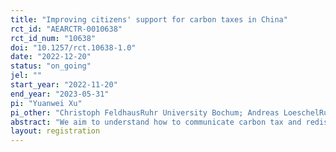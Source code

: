 ```yaml
---
title: "Improving citizens' support for carbon taxes in China"
rct_id: "AEARCTR-0010638"
rct_id_num: "10638"
doi: "10.1257/rct.10638-1.0"
date: "2022-12-20"
status: "on_going"
jel: ""
start_year: "2022-11-20"
end_year: "2023-05-31"
pi: "Yuanwei Xu"
pi_other: "Christoph FeldhausRuhr University Bochum; Andreas LoeschelRuhr University Bochum"
abstract: "We aim to understand how to communicate carbon tax and redistribution policies in order to improve citizens' support for carbon taxes. Our experiment design consists of two parts: (i) the explanation of carbon taxes (a basic explanation, the externality nature of carbon emission, the efficiency, and re-distribution), and (ii) information on the gains and losses of a household under a certain redistribution scheme depending on the per capita income and carbon footprint. A random set of information on the explanation of carbon taxes and the information on the gains and losses would be delivered to the respondents, before they decide whether they accept such a policy. The answers are incentivized to reduce measurement errors. "
layout: registration
---
```


